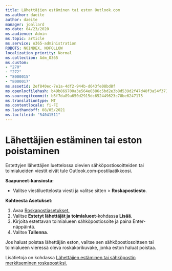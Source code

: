 ```yaml
---
title: Lähettäjien estäminen tai eston Outlook.com
ms.author: daeite
author: daeite
manager: joallard
ms.date: 04/23/2020
ms.audience: Admin
ms.topic: article
ms.service: o365-administration
ROBOTS: NOINDEX, NOFOLLOW
localization_priority: Normal
ms.collection: Adm_O365
ms.custom:
- "270"
- "272"
- "8000015"
- "8000017"
ms.assetid: 2ef840ec-7e1a-4df2-944b-d643fe08bd8f
ms.openlocfilehash: b49b869700a3e564e0386c5bd2e3b8d539d2f47d48f3a54f3718c770ccc9a0bd
ms.sourcegitcommit: b5f7da89a650d2915dc652449623c78be6247175
ms.translationtype: MT
ms.contentlocale: fi-FI
ms.lasthandoff: 08/05/2021
ms.locfileid: "54041511"
---
```

# <a name="block-or-unblock-senders"></a>Lähettäjien estäminen tai eston poistaminen

Estettyjen lähettäjien luettelossa olevien sähköpostiosoitteiden tai toimialueiden viestit eivät tule Outlook.com-postilaatikkoosi.

**Saapuneet-kansiosta:**

- Valitse viestiluettelosta viesti ja valitse sitten  >  **Roskapostiesto**.

**Kohteesta Asetukset:**

1. Avaa [Roskapostiasetukset.](https://outlook.live.com/mail/options/mail/junkEmail)
2. Valitse **Estetyt lähettäjät ja toimialueet**-kohdassa **Lisää**.
3. Kirjoita estettavan toimialueen sähköpostiosoite ja paina Enter-näppäintä.
4. Valitse **Tallenna**.

Jos haluat poistaa lähettäjän eston, valitse sen sähköpostiosoitteen tai toimialueen vieressä oleva roskakorikuvake, jonka eston haluat poistaa.

Lisätietoja on kohdassa [Lähettäjien estäminen tai sähköpostin merkitseminen roskapostiksi.](https://support.office.com/article/a3ece97b-82f8-4a5e-9ac3-e92fa6427ae4?wt.mc_id=Office_Outlook_com_Alchemy)